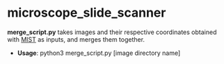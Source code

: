 # microscope_slide_scanner

**merge_script.py** takes images and their respective coordinates obtained with [MIST](https://github.com/usnistgov/MIST) as inputs, and merges them together.
 - **Usage**: python3 merge_script.py [image directory name]
